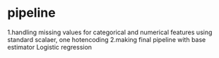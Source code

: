 # pipeline
1.handling missing values for categorical and numerical features using standard scalaer, one hotencoding
2.making final pipeline with base estimator Logistic regression
